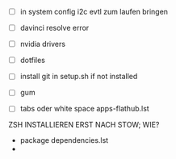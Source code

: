 - [ ] in system config i2c evtl zum laufen bringen
- [ ] davinci resolve error
- [ ] nvidia drivers
- [ ] dotfiles
- [ ] install git in setup.sh if not installed
- [ ] gum 
- [ ] tabs oder white space apps-flathub.lst






ZSH INSTALLIEREN ERST NACH STOW; WIE?
 - package dependencies.lst
 - 